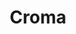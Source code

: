 ---
title: "Croma"
url: /bengaluru/croma-phase-1-1st-cross-neeladri-rd-electronic-city/
shop: electronics
---